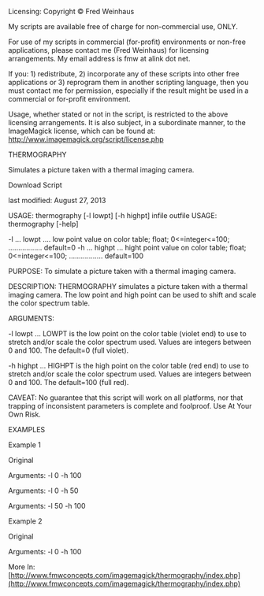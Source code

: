 Licensing:
Copyright © Fred Weinhaus

My scripts are available free of charge for non-commercial use, ONLY.

For use of my scripts in commercial (for-profit) environments or non-free applications, please contact me (Fred Weinhaus) for licensing arrangements. My email address is fmw at alink dot net.

If you: 1) redistribute, 2) incorporate any of these scripts into other free applications or 3) reprogram them in another scripting language, then you must contact me for permission, especially if the result might be used in a commercial or for-profit environment.

Usage, whether stated or not in the script, is restricted to the above licensing arrangements. It is also subject, in a subordinate manner, to the ImageMagick license, which can be found at: http://www.imagemagick.org/script/license.php

THERMOGRAPHY


Simulates a picture taken with a thermal imaging camera.

Download Script

last modified: August 27, 2013



USAGE: thermography [-l lowpt] [-h highpt] infile outfile
USAGE: thermography [-help]

-l ... lowpt .... low point value on color table; float; 0<=integer<=100; 
................. default=0
-h ... highpt ... hight point value on color table; float; 0<=integer<=100; 
................. default=100

PURPOSE: To simulate a picture taken with a thermal imaging camera.

DESCRIPTION: THERMOGRAPHY simulates a picture taken with a thermal imaging camera. The low point and high point can be used to shift and scale the color spectrum table.

ARGUMENTS:

-l lowpt ... LOWPT is the low point on the color table (violet end) to use to stretch and/or scale the color spectrum used. Values are integers between 0 and 100. The default=0 (full violet).

-h highpt ... HIGHPT is the high point on the color table (red end) to use to stretch and/or scale the color spectrum used. Values are integers between 0 and 100. The default=100 (full red).

CAVEAT: No guarantee that this script will work on all platforms, nor that trapping of inconsistent parameters is complete and foolproof. Use At Your Own Risk.


EXAMPLES


Example 1

Original


Arguments:
-l 0 -h 100

Arguments:
-l 0 -h 50

Arguments:
-l 50 -h 100

		


Example 2

Original

Arguments:
-l 0 -h 100

	
More In: [http://www.fmwconcepts.com/imagemagick/thermography/index.php](http://www.fmwconcepts.com/imagemagick/thermography/index.php)